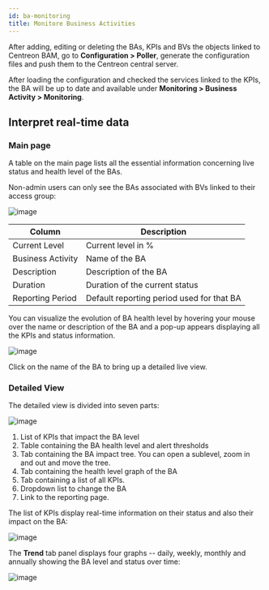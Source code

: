 ```yaml
---
id: ba-monitoring
title: Monitore Business Activities
---
```


After adding, editing or deleting the BAs, KPIs and BVs the objects linked to
Centreon BAM, go to **Configuration \> Poller**, generate the configuration
files and push them to the Centreon central server.

After loading the configuration and checked the services linked to the KPIs, the
BA will be up to date and available under **Monitoring \> Business Activity \>
Monitoring**.

## Interpret real-time data

### Main page

A table on the main page lists all the essential information concerning live
status and health level of the BAs.

Non-admin users can only see the BAs associated with BVs linked to their access
group:

![image](assets/service-mapping/guide/mon_ba_list.png)

| Column            | Description                               |
| ----------------- | ----------------------------------------- |
| Current Level     | Current level in %                        |
| Business Activity | Name of the BA                            |
| Description       | Description of the BA                     |
| Duration          | Duration of the current status            |
| Reporting Period  | Default reporting period used for that BA |

You can visualize the evolution of BA health level by hovering your mouse over
the name or description of the BA and a pop-up appears displaying all the KPIs
and status information.

![image](assets/service-mapping/guide/mon_mouse_over.png)

Click on the name of the BA to bring up a detailed live view.

### Detailed View

The detailed view is divided into seven parts:

![image](assets/service-mapping/guide/mon_detailed.png)

1.  List of KPIs that impact the BA level
2.  Table containing the BA health level and alert thresholds
3.  Tab containing the BA impact tree. You can open a sublevel, zoom in and out
    and move the tree.
4.  Tab containing the health level graph of the BA
5.  Tab containing a list of all KPIs.
6.  Dropdown list to change the BA
7.  Link to the reporting page.

The list of KPIs display real-time information on their status and also their
impact on the BA:

![image](assets/service-mapping/guide/mon_kpi_list.png)

The **Trend** tab panel displays four graphs -- daily, weekly, monthly and
annually showing the BA level and status over time:

![image](assets/service-mapping/guide/mon_trend.png)

